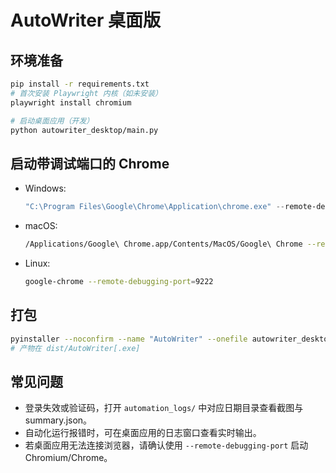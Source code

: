 # AutoWriter 桌面版

## 环境准备
```bash
pip install -r requirements.txt
# 首次安装 Playwright 内核（如未安装）
playwright install chromium

# 启动桌面应用（开发）
python autowriter_desktop/main.py
```

## 启动带调试端口的 Chrome
- Windows:
  ```powershell
  "C:\Program Files\Google\Chrome\Application\chrome.exe" --remote-debugging-port=9222
  ```
- macOS:
  ```bash
  /Applications/Google\ Chrome.app/Contents/MacOS/Google\ Chrome --remote-debugging-port=9222
  ```
- Linux:
  ```bash
  google-chrome --remote-debugging-port=9222
  ```

## 打包
```bash
pyinstaller --noconfirm --name "AutoWriter" --onefile autowriter_desktop/main.py
# 产物在 dist/AutoWriter[.exe]
```

## 常见问题
- 登录失效或验证码，打开 `automation_logs/` 中对应日期目录查看截图与 summary.json。
- 自动化运行报错时，可在桌面应用的日志窗口查看实时输出。
- 若桌面应用无法连接浏览器，请确认使用 `--remote-debugging-port` 启动 Chromium/Chrome。
